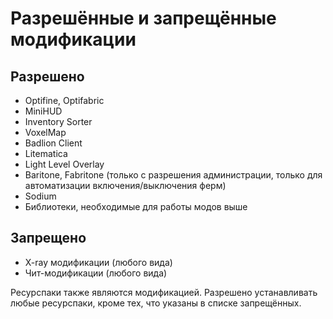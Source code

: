 # **Разрешённые и запрещённые модификации**

## **Разрешено**

- Optifine, Optifabric
- MiniHUD
- Inventory Sorter
- VoxelMap
- Badlion Client
- Litematica
- Light Level Overlay
- Baritone, Fabritone (только с разрешения администрации, только для автоматизации включения/выключения ферм)
- Sodium
- Библиотеки, необходимые для работы модов выше

## **Запрещено**

- X-ray модификации (любого вида)
- Чит-модификации (любого вида)

Ресурспаки также являются модификацией. Разрешено устанавливать любые ресурспаки, кроме тех, что указаны в списке запрещённых.
